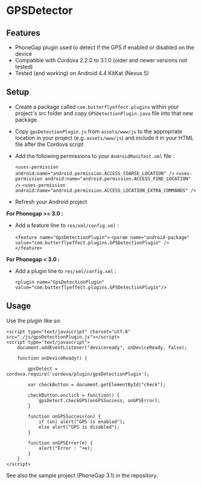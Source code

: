 GPSDetector
===========

Features
--------

- PhoneGap plugin used to detect if the GPS if enabled or disabled on the device
- Compatible with Cordova 2.2.0 to 3.1.0 (older and newer versions not tested)
- Tested (and working) on Android 4.4 KitKat (Nexus 5)

Setup
-----

- Create a package called `com.butterflyeffect.plugins` within your project's src folder and copy `GPSDetectionPlugin.java` file into that new package.

- Copy `gpsDetectionPlugin.js` from `assets/www/js` to the appropriate location in your project (e.g. `assets/www/js`)
  and include it in your HTML file after the Cordova script
  
- Add the following permissions to your `AndroidManifest.xml` file :

	`<uses-permission android:name="android.permission.ACCESS_COARSE_LOCATION" />`
	`<uses-permission android:name="android.permission.ACCESS_FINE_LOCATION" />`
	`<uses-permission android:name="android.permission.ACCESS_LOCATION_EXTRA_COMMANDS" />`
	
- Refresh your Android project



**For Phonegap >= 3.0 :**

- Add a feature line to `res/xml/config.xml` :

    `<feature name="GpsDetectionPlugin">`
		`<param name="android-package" value="com.butterflyeffect.plugins.GPSDetectionPlugin" />`
    `</feature>`

**For Phonegap < 3.0 :**

- Add a plugin line to `res/xml/config.xml` :

    `<plugin name="GpsDetectionPlugin" value="com.butterflyeffect.plugins.GPSDetectionPlugin"/>`
    

Usage
-----

Use the plugin like so:

    <script type="text/javascript" charset="utf-8" src="./js/gpsDetectionPlugin.js"></script>
    <script type="text/javascript">
		document.addEventListener("deviceready", onDeviceReady, false);
		
		function onDeviceReady() {
		
			gpsDetect = cordova.require('cordova/plugin/gpsDetectionPlugin');
		
			var checkButton = document.getElementById("check");
			
			checkButton.onclick = function() {
				gpsDetect.checkGPS(onGPSSuccess, onGPSError);
			} 
			
			function onGPSSuccess(on) {
				if (on) alert("GPS is enabled");
				else alert("GPS is disabled");
			}
			
			function onGPSError(e) {
				alert("Error : "+e);
			}
		}
	</script>

See also the sample project (PhoneGap 3.1) in the repository.